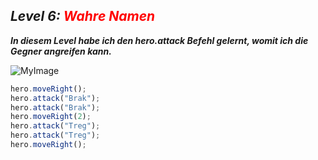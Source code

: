 ## ***Level 6:***  <span style="color: red">***Wahre Namen***

***In diesem Level habe ich den hero.attack Befehl gelernt, womit ich die Gegner angreifen kann.***

![MyImage](Welt-1-Level-6.png)


```Javascript
hero.moveRight();
hero.attack("Brak");
hero.attack("Brak");
hero.moveRight(2);
hero.attack("Treg");
hero.attack("Treg");
hero.moveRight();
```